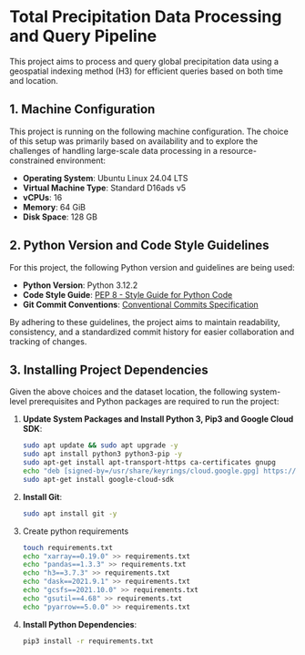 # Total Precipitation Data Processing and Query Pipeline

This project aims to process and query global precipitation data using a geospatial indexing method (H3) for efficient queries based on both time and location.

## 1. Machine Configuration

This project is running on the following machine configuration. The choice of this setup was primarily based on availability and to explore the challenges of handling large-scale data processing in a resource-constrained environment:

- **Operating System**: Ubuntu Linux 24.04 LTS
- **Virtual Machine Type**: Standard D16ads v5
- **vCPUs**: 16
- **Memory**: 64 GiB
- **Disk Space**: 128 GB

## 2. Python Version and Code Style Guidelines

For this project, the following Python version and guidelines are being used:

- **Python Version**: Python 3.12.2
- **Code Style Guide**: [PEP 8 - Style Guide for Python Code](https://peps.python.org/pep-0008/)
- **Git Commit Conventions**: [Conventional Commits Specification](https://www.conventionalcommits.org/en/v1.0.0/)

By adhering to these guidelines, the project aims to maintain readability, consistency, and a standardized commit history for easier collaboration and tracking of changes.

## 3. Installing Project Dependencies

Given the above choices and the dataset location, the following system-level prerequisites and Python packages are required to run the project:

1. **Update System Packages and Install Python 3, Pip3 and Google Cloud SDK**:
   ```bash
   sudo apt update && sudo apt upgrade -y 
   sudo apt install python3 python3-pip -y
   sudo apt-get install apt-transport-https ca-certificates gnupg
   echo "deb [signed-by=/usr/share/keyrings/cloud.google.gpg] https://packages.cloud.google.com/apt cloud-sdk main" | sudo tee -a /etc/apt/sources.list.d/google-cloud-sdk.list
   sudo apt-get install google-cloud-sdk
    ```
2. **Install Git**:
    ```bash
    sudo apt install git -y
    ```
3. Create python requirements
    ```bash
    touch requirements.txt
    echo "xarray==0.19.0" >> requirements.txt
    echo "pandas==1.3.3" >> requirements.txt
    echo "h3==3.7.3" >> requirements.txt
    echo "dask==2021.9.1" >> requirements.txt
    echo "gcsfs==2021.10.0" >> requirements.txt
    echo "gsutil==4.68" >> requirements.txt
    echo "pyarrow==5.0.0" >> requirements.txt
    ```
4. **Install Python Dependencies**:
    ```bash
    pip3 install -r requirements.txt
    ```

   

   
